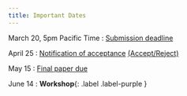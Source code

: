 ```yaml
---
title: Important Dates
---
```


March 20, 5pm Pacific Time
      : [Submission deadline](#) [](#)

April 25
      : [Notification of acceptance](#) [(Accept/Reject)](#)

May 15
      : [Final paper due](#)

June 14
      : **Workshop**{: .label .label-purple }
